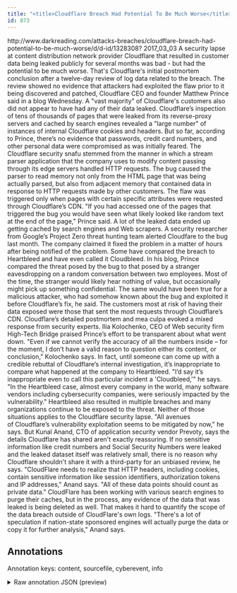 ```yaml
---
title: "<title>Cloudflare Breach Had Potential To Be Much Worse</title>"
id: 873
---
```


<title>Cloudflare Breach Had Potential To Be Much Worse</title>
<source> http://www.darkreading.com/attacks-breaches/cloudflare-breach-had-potential-to-be-much-worse/d/d-id/1328308? </source>
<date> 2017_03_03 </date>
<text>
A security lapse at content distribution network provider Cloudflare that resulted in customer data being leaked publicly for several months was bad - but had the potential to be much worse.
That's Cloudflare's initial postmortem conclusion after a twelve-day review of log data related to the breach.
The review showed no evidence that attackers had exploited the flaw prior to it being discovered and patched, Cloudflare CEO and founder Matthew Prince said in a blog Wednesday.
A "vast majority" of Cloudflare's customers also did not appear to have had any of their data leaked.
Cloudflare’s inspection of tens of thousands of pages that were leaked from its reverse-proxy servers and cached by search engines revealed a "large number" of instances of internal Cloudflare cookies and headers.
But so far, according to Prince, there’s no evidence that passwords, credit card numbers, and other personal data were compromised as was initially feared.
The Cloudflare security snafu stemmed from the manner in which a stream parser application that the company uses to modify content passing through its edge servers handled HTTP requests.
The bug caused the parser to read memory not only from the HTML page that was being actually parsed, but also from adjacent memory that contained data in response to HTTP requests made by other customers.
The flaw was triggered only when pages with certain specific attributes were requested through Cloudflare’s CDN.
"If you had accessed one of the pages that triggered the bug you would have seen what likely looked like random text at the end of the page," Prince said.
A lot of the leaked data ended up getting cached by search engines and Web scrapers.
A security researcher from Google’s Project Zero threat hunting team alerted Cloudfare to the bug last month.
The company claimed it fixed the problem in a matter of hours after being notified of the problem.
Some have compared the breach to Heartbleed and have even called it Cloudbleed.
In his blog, Prince compared the threat posed by the bug to that posed by a stranger eavesdropping on a random conversation between two employees.
Most of the time, the stranger would likely hear nothing of value, but occasionally might pick up something confidential.
The same would have been true for a malicious attacker, who had somehow known about the bug and exploited it before Cloudflare’s fix, he said.
The customers most at risk of having their data exposed were those that sent the most requests through Cloudflare’s CDN.
Cloudflare’s detailed postmortem and mea culpa evoked a mixed response from security experts.
Ilia Kolochenko, CEO of Web security firm High-Tech Bridge praised Prince’s effort to be transparent about what went down.
"Even if we cannot verify the accuracy of all the numbers inside – for the moment, I don’t have a valid reason to question either its content, or conclusion," Kolochenko says.
In fact, until someone can come up with a credible rebuttal of Cloudflare’s internal investigation, it’s inappropriate to compare what happened at the company to Heartbleed.
"I’d say it’s inappropriate even to call this particular incident a 'Cloudbleed,'" he says.
"In the Heartbleed case, almost every company in the world, many software vendors including cybersecurity companies, were seriously impacted by the vulnerability."
Heartbleed also resulted in multiple breaches and many organizations continue to be exposed to the threat.
Neither of those situations applies to the Cloudflare security lapse.
"All avenues of Cloudflare’s vulnerability exploitation seems to be mitigated by now," he says.
But Kunal Anand, CTO of application security vendor Prevoty, says the details Cloudflare has shared aren't exactly reassuring.
If no sensitive information like credit numbers and Social Security Numbers were leaked and the leaked dataset itself was relatively small, there is no reason why Cloudflare shouldn't share it with a third-party for an unbiased review, he says.
"CloudFlare needs to realize that HTTP headers, including cookies, contain sensitive information like session identifiers, authorization tokens and IP addresses," Anand says.
"All of these data points should count as private data."
CloudFlare has been working with various search engines to purge their caches, but in the process, any evidence of the data that was leaked is being deleted as well.
That makes it hard to quantify the scope of the data breach outside of CloudFlare's own logs.
"There's a lot of speculation if nation-state sponsored engines will actually purge the data or copy it for further analysis," Anand says.
</text>



## Annotations

Annotation keys: content, sourcefile, cyberevent, info

<details>
<summary>Raw annotation JSON (preview)</summary>

```json
{
  "content": "A security lapse at content distribution network provider Cloudflare that resulted in customer data being leaked publicly for several months was bad - but had the potential to be much worse. That's Cloudflare's initial postmortem conclusion after a twelve-day review of log data related to the breach. The review showed no evidence that attackers had exploited the flaw prior to it being discovered and patched, Cloudflare CEO and founder Matthew Prince said in a blog Wednesday. A \"vast majority\" of Cloudflare's customers also did not appear to have had any of their data leaked. Cloudflare\u2019s inspection of tens of thousands of pages that were leaked from its reverse-proxy servers and cached by search engines revealed a \"large number\" of instances of internal Cloudflare cookies and headers. But so far, according to Prince, there\u2019s no evidence that passwords, credit card numbers, and other personal data were compromised as was initially feared. The Cloudflare security snafu stemmed from the manner in which a stream parser application that the company uses to modify content passing through its edge servers handled HTTP requests. The bug caused the parser to read memory not only from the HTML page that was being actually parsed, but also from adjacent memory that contained data in response to HTTP requests made by other customers. The flaw was triggered only when pages with certain specific attributes were requested through Cloudflare\u2019s CDN. \"If you had accessed one of the pages that triggered the bug you would have seen what likely looked like random text at the end of the page,\" Prince said. A lot of the leaked data ended up getting cached by search engines and Web scrapers. A security researcher from Google\u2019s Project Zero threat hunting team alerted Cloudfare to the bug last month. The company claimed it fixed the problem in a matter of hours after being notified of the problem. Some have compared the breach to Heartbleed and have even called it Cloudbleed. In his blog, Prince compared the threat posed by the bug to that posed by a stranger eavesdropping on a random conversation between two employees. Most of the time, the stranger would likely hear nothing of value, but occasionally might pick up something confidential. The same would have been true for a malicious attacker, who had somehow known about the bug and exploited it before Cloudflare\u2019s fix, he said. The customers most at risk of having their data exposed were those that sent the most requests through Cloudflare\u2019s CDN. Cloudflare\u2019s detailed postmortem and mea culpa evoked a mixed response from security experts. Ilia Kolochenko, CEO of Web security firm High-Tech Bridge praised Prince\u2019s effort to be transparent about what went down. \"Even if we cannot verify the accuracy of all the numbers inside\u00a0\u2013\u00a0for the moment, I don\u2019t have a valid reason to question either its content, or conclusion,\" Kolochenko says. In fact, until someone can come up with a credible rebuttal of Cloudflare\u2019s internal investigation, it\u2019s inappropriate to compare what happened at the company to Heartbleed. \"I\u2019d say it\u2019s inappropriate even to call this particular incident a 'Cloudbleed,'\" he says. \"In the Heartbleed case, almost every company in the world, many software vendors including cybersecurity companies, were seriously impacted by the vulnerability.\" Heartbleed also resulted in multiple breaches and many organizations continue to be exposed to the threat. Neither of those situations applies to the Cloudflare security lapse. \"All avenues of\u00a0Cloudflare\u2019s vulnerability exploitation seems to be mitigated by now,\" he says. But Kunal Anand, CTO of application security vendor Prevoty, says the details Cloudflare has shared aren't exactly reassuring. If no sensitive information like credit numbers and Social Security Numbers were leaked and the leaked dataset itself was relatively small
```
</details>
